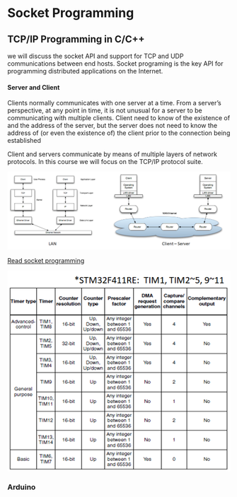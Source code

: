 # Socket Programming



## TCP/IP Programming in C/C++

we will discuss the socket API and support for TCP and UDP communications between end hosts. Socket programing is the key API for programming distributed applications on the Internet.



#### Server and Client

Clients normally communicates with one server at a time. From a server’s perspective, at any point in time, it is not unusual for a server to be communicating with multiple clients. Client need to know of the existence of and the address of the server, but the server does not need to know the address of (or even the existence of) the client prior to the connection being established

Client and servers communicate by means of multiple layers of network protocols. In this course we will focus on the TCP/IP protocol suite.

![](<../../.gitbook/assets/image (115) (1).png>)



[Read socket programming](https://www.cs.dartmouth.edu/\~campbell/cs60/socketprogramming.html)

![](<../../.gitbook/assets/image (113).png>)

###



### Arduino

